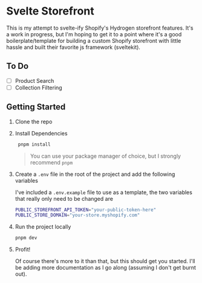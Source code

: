 # Svelte Storefront

This is my attempt to svelte-ify Shopify's Hydrogen storefront features. It's a work in progress, but I'm hoping to get it to a point where it's a good boilerplate/template for building a custom Shopify storefront with little hassle and built their favorite js framework (sveltekit).

## To Do

- [ ] Product Search
- [ ] Collection Filtering

## Getting Started

1. Clone the repo
2. Install Dependencies

   ```bash
    pnpm install
   ```

   > You can use your package manager of choice, but I strongly recommend `pnpm`

3. Create a `.env` file in the root of the project and add the following variables

   I've included a `.env.example` file to use as a template, the two variables that really only need to be changed are

   ```bash
   PUBLIC_STOREFRONT_API_TOKEN="your-public-token-here"
   PUBLIC_STORE_DOMAIN="your-store.myshopify.com"
   ```

4. Run the project locally

   ```bash
   pnpm dev
   ```

5. Profit!

   Of course there's more to it than that, but this should get you started. I'll be adding more documentation as I go along (assuming I don't get burnt out).
